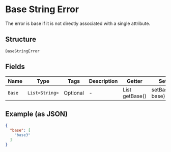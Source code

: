 
# Base String Error

The error is base if it is not directly associated with a single attribute.

## Structure

`BaseStringError`

## Fields

| Name | Type | Tags | Description | Getter | Setter |
|  --- | --- | --- | --- | --- | --- |
| `Base` | `List<String>` | Optional | - | List<String> getBase() | setBase(List<String> base) |

## Example (as JSON)

```json
{
  "base": [
    "base3"
  ]
}
```

